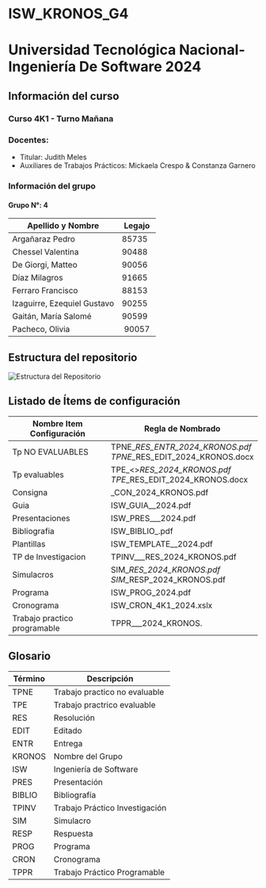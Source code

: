 # ISW_KRONOS_G4
# Universidad Tecnológica Nacional- Ingeniería De Software 2024
## Información del curso
### Curso 4K1 - Turno Mañana
### Docentes:
- Titular: Judith Meles
- Auxiliares de Trabajos Prácticos: Mickaela Crespo & Constanza Garnero

### Información del grupo
#### Grupo N°: 4
| Apellido y Nombre | Legajo |
|--------------|------|
| Argañaraz Pedro | 85735 |
| Chessel Valentina | 90488 |
| De Giorgi, Matteo | 90056 |
| Díaz Milagros | 91665 |
| Ferraro Francisco | 88153 |
| Izaguirre, Ezequiel Gustavo | 90255 |
| Gaitán, María Salomé | 90599 |
| Pacheco, Olivia | 90057 |


## Estructura del repositorio
![Estructura del Repositorio](https://github.com/user-attachments/assets/0e72a848-860b-45cc-a410-908c48d0376b)

## Listado de Ítems de configuración
| Nombre Item Configuración | Regla de Nombrado |
|--------------|------|
| Tp NO EVALUABLES | TPNE_<NroTP>_<Descripcion>_RES_ENTR_2024_KRONOS.pdf <br> TPNE_<NroTP>_<Descripcion>_RES_EDIT_2024_KRONOS.docx |
| Tp evaluables | TPE_<<NroTP>>_<Descripcion>_RES_2024_KRONOS.pdf <br> TPE_<NroTP>_<Descripcion>_RES_EDIT_2024_KRONOS.docx |
| Consigna | <TipoDeTP>_<NroTP>_<Descripcion>_CON_2024_KRONOS.pdf |
| Guia | ISW_GUIA_<Descripcion>_2024.pdf |
| Presentaciones | ISW_PRES_<Nro>_<Descripcion>_2024.pdf |
| Bibliografia | ISW_BIBLIO_<NombreLibro>_<Edicion>_<Idioma>.pdf |
| Plantillas | ISW_TEMPLATE_<Descripcion>_2024.pdf |
| TP de Investigacion | TPINV_<NroTP>_<Descripcion>_RES_2024_KRONOS.pdf |
| Simulacros | SIM_<NroParcial>_<Descripcion>_RES_2024_KRONOS.pdf <br> SIM_<NroParcial>_<Descripcion>_RESP_2024_KRONOS.pdf |
| Programa | ISW_PROG_2024.pdf |
| Cronograma | ISW_CRON_4K1_2024.xslx |
| Trabajo practico programable | TPPR_<NroTP>_<Descripcion>_2024_KRONOS.<ext> |


## Glosario
| Término | Descripción |
|--------------|------|
| TPNE | Trabajo practico no evaluable |
| TPE | Trabajo practrico evaluable |
| RES | Resolución |
| EDIT | Editado |
| ENTR | Entrega |
| KRONOS | Nombre del Grupo |
| ISW | Ingeniería de Software |
| PRES | Presentación |
| BIBLIO | Bibliografía |
| TPINV | Trabajo Práctico Investigación |
| SIM | Simulacro |
| RESP | Respuesta |
| PROG | Programa |
| CRON | Cronograma |
| TPPR | Trabajo Práctico Programable |

